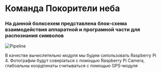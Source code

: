 # Команда Покорители неба 
### На данной болксехем представлена блок-схема взаимодействия аппаратной и програмной части для распознания символов
![Pipeline](https://github.com/darkkseer/PokoriteliNeba/assets/92098618/e8162cf1-95c8-4584-84bf-b72e187e032e)

В качестве вычислетельно модуля мы будем сипользовать Raspberry Pi 4. Фотографии будут соверiаться с помощью Raspberry Pi Camera, глабоальны коордтинаты считываться с помощью GPS-модуля

 
